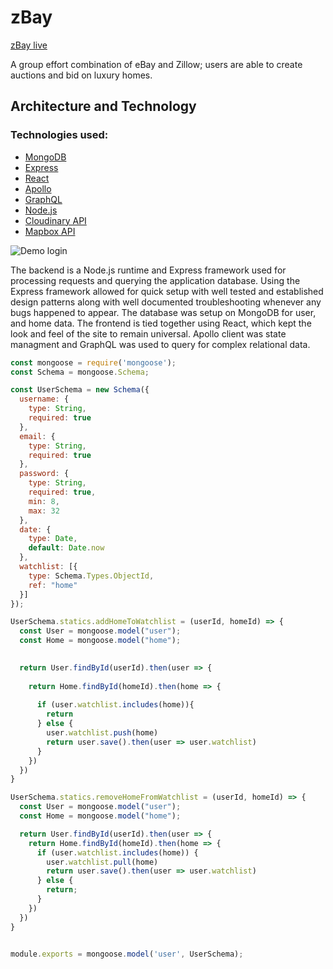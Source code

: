 # zBay

 [zBay live](https://the-zbay.herokuapp.com/)

A group effort combination of eBay and Zillow; users are able to create auctions and bid on luxury homes.

## Architecture and Technology


### Technologies used: 
* [MongoDB](https://www.mongodb.com/)
* [Express](https://expressjs.com/)
* [React](https://reactjs.org/)
* [Apollo](https://www.apollographql.com/docs/react/)
* [GraphQL](https://graphql.org/)
* [Node.js](https://nodejs.org/)
* [Cloudinary API](https://cloudinary.com/)
* [Mapbox API](https://www.mapbox.com/)

<div><img src="https://github.com/ivopavlov87/zBay/blob/heroku-deployment/ModalGif.gif" alt="Demo login" /></div>

The backend is a Node.js runtime and Express framework used for processing requests and querying the application database. Using the Express framework allowed for quick setup with well tested and established design patterns along with well documented troubleshooting whenever any bugs happened to appear. The database was setup on MongoDB for user, and home data. The frontend is tied together using React, which kept the look and feel of the site to remain universal. Apollo client was state managment and GraphQL was used to query for complex relational data.

```javascript
const mongoose = require('mongoose');
const Schema = mongoose.Schema;

const UserSchema = new Schema({
  username: {
    type: String,
    required: true
  },
  email: {
    type: String,
    required: true
  },
  password: {
    type: String,
    required: true,
    min: 8,
    max: 32
  },
  date: {
    type: Date,
    default: Date.now
  },
  watchlist: [{
    type: Schema.Types.ObjectId,
    ref: "home"
  }]
});

UserSchema.statics.addHomeToWatchlist = (userId, homeId) => {
  const User = mongoose.model("user");
  const Home = mongoose.model("home");
  

  return User.findById(userId).then(user => {
    
    return Home.findById(homeId).then(home => {
      
      if (user.watchlist.includes(home)){
        return 
      } else {
        user.watchlist.push(home)
        return user.save().then(user => user.watchlist)
      }
    })
  })
}

UserSchema.statics.removeHomeFromWatchlist = (userId, homeId) => {
  const User = mongoose.model("user");
  const Home = mongoose.model("home");

  return User.findById(userId).then(user => {
    return Home.findById(homeId).then(home => {
      if (user.watchlist.includes(home)) {
        user.watchlist.pull(home)
        return user.save().then(user => user.watchlist)
      } else {
        return;
      }
    })
  })
}


module.exports = mongoose.model('user', UserSchema);
```